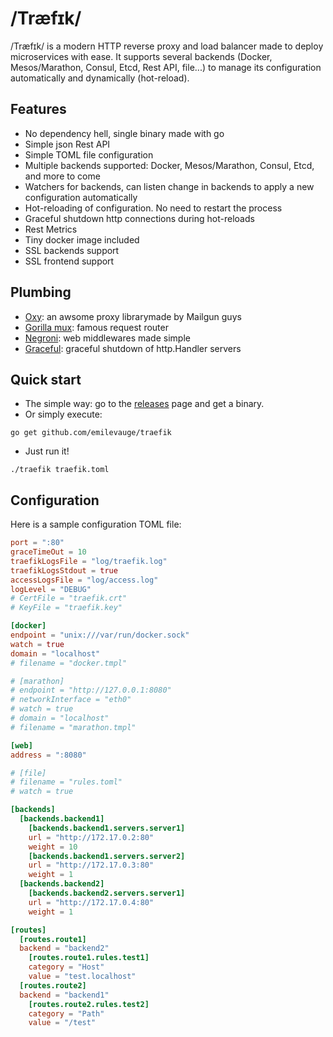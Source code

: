# /Træfɪk/

/Træfɪk/ is a modern HTTP reverse proxy and load balancer made to deploy microservices with ease.
It supports several backends (Docker, Mesos/Marathon, Consul, Etcd, Rest API, file...) to manage its configuration automatically and dynamically (hot-reload).

## Features

* No dependency hell, single binary made with go
* Simple json Rest API
* Simple TOML file configuration
* Multiple backends supported: Docker, Mesos/Marathon, Consul, Etcd, and more to come
* Watchers for backends, can listen change in backends to apply a new configuration automatically
* Hot-reloading of configuration. No need to restart the process
* Graceful shutdown http connections during hot-reloads
* Rest Metrics
* Tiny docker image included
* SSL backends support
* SSL frontend support

## Plumbing

* [Oxy](github.com/mailgun/oxy/): an awsome proxy librarymade by Mailgun guys
* [Gorilla mux](github.com/gorilla/mux): famous request router
* [Negroni](github.com/codegangsta/negroni): web middlewares made simple
* [Graceful](github.com/tylerb/graceful): graceful shutdown of http.Handler servers

## Quick start

* The simple way: go to the [releases](https://github.com/emilevauge/traefik/releases) page and get a binary.
* Or simply execute:

```
go get github.com/emilevauge/traefik
```
* Just run it!

```
./traefik traefik.toml
```

## Configuration

Here is a sample configuration TOML file:

```toml
port = ":80"
graceTimeOut = 10
traefikLogsFile = "log/traefik.log"
traefikLogsStdout = true
accessLogsFile = "log/access.log"
logLevel = "DEBUG"
# CertFile = "traefik.crt"
# KeyFile = "traefik.key"

[docker]
endpoint = "unix:///var/run/docker.sock"
watch = true
domain = "localhost"
# filename = "docker.tmpl"

# [marathon]
# endpoint = "http://127.0.0.1:8080"
# networkInterface = "eth0"
# watch = true
# domain = "localhost"
# filename = "marathon.tmpl"

[web]
address = ":8080"

# [file]
# filename = "rules.toml"
# watch = true

[backends]
  [backends.backend1]
    [backends.backend1.servers.server1]
    url = "http://172.17.0.2:80"
    weight = 10
    [backends.backend1.servers.server2]
    url = "http://172.17.0.3:80"
    weight = 1
  [backends.backend2]
    [backends.backend2.servers.server1]
    url = "http://172.17.0.4:80"
    weight = 1

[routes]
  [routes.route1]
  backend = "backend2"
    [routes.route1.rules.test1]
    category = "Host"
    value = "test.localhost"
  [routes.route2]
  backend = "backend1"
    [routes.route2.rules.test2]
    category = "Path"
    value = "/test"

```
